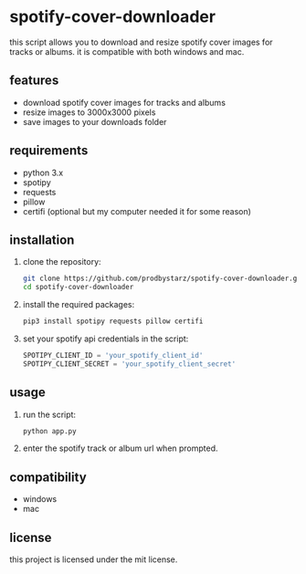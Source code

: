 # spotify-cover-downloader

this script allows you to download and resize spotify cover images for tracks or albums. it is compatible with both windows and mac.

## features
- download spotify cover images for tracks and albums
- resize images to 3000x3000 pixels
- save images to your downloads folder

## requirements
- python 3.x
- spotipy
- requests
- pillow
- certifi (optional but my computer needed it for some reason)

## installation
1. clone the repository:
    ```sh
    git clone https://github.com/prodbystarz/spotify-cover-downloader.git
    cd spotify-cover-downloader
    ```

2. install the required packages:
    ```sh
    pip3 install spotipy requests pillow certifi
    ```

3. set your spotify api credentials in the script:
    ```python
    SPOTIPY_CLIENT_ID = 'your_spotify_client_id'
    SPOTIPY_CLIENT_SECRET = 'your_spotify_client_secret'
    ```

## usage
1. run the script:
    ```sh
    python app.py
    ```

2. enter the spotify track or album url when prompted.

## compatibility
- windows
- mac

## license
this project is licensed under the mit license.
